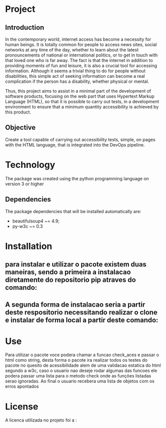 # Project

## Introduction

In the contemporary world, internet access has become a necessity for human beings. It is totally common for people to access news sites, social networks at any time of the day, whether to learn about the latest pronouncements of national or international politics, or to get in touch with that loved one who is far away. The fact is that the internet in addition to providing moments of fun and leisure, it is also a crucial tool for accessing information. Although it seems a trivial thing to do for people without disabilities, this simple act of seeking information can become a real complication if the person has a disability, whether physical or mental.

Thus, this project aims to assist in a minimal part of the development of software products, focusing on the web part that uses Hypertext Markup Language (HTML), so that it is possible to carry out tests, in a development environment to ensure that a minimum quantity accessibility is achieved by this product.

## Objective

Create a tool capable of carrying out accessibility tests, simple, on pages with the HTML language, that is integrated into the DevOps pipeline.


# Technology

The package was created using the python programming language on version 3 or higher

## Dependencies

The package dependencies that will be installed automatically are:
- beautifulsoup4 ~= 4.9; 
- py-w3c ~= 0.3

# Installation

para instalar e utilizar o pacote existem duas maneiras, sendo a primeira a instalacao diretamente do repositorio pip atraves do comando:
-
A segunda forma de instalacao seria a partir deste respositorio necessitando realizar o clone e instalar de forma local a partir deste comando:
-

# Use

Para utilizar o pacote voce podera chamar a funcao check_aces e passar o html como string, desta forma o pacote ira realizar todos os testes do pacote no quesito de acessibilidade alem de uma validacao estatica do html segundo a w3c, caso o usuario nao deseje rodar algumas das funcoes ele podera passar uma lista para o metodo check onde as funções listadas serao ignoradas.
Ao final o usuario recebera uma lista de objetos com os erros apontados

# License

A licenca utilizada no projeto foi a : 